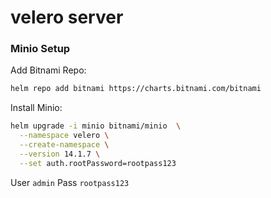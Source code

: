 # velero server

### Minio Setup

Add Bitnami Repo:
```bash
helm repo add bitnami https://charts.bitnami.com/bitnami
```

Install Minio:
```bash
helm upgrade -i minio bitnami/minio  \
  --namespace velero \
  --create-namespace \
  --version 14.1.7 \
  --set auth.rootPassword=rootpass123
```

User `admin` Pass `rootpass123`
